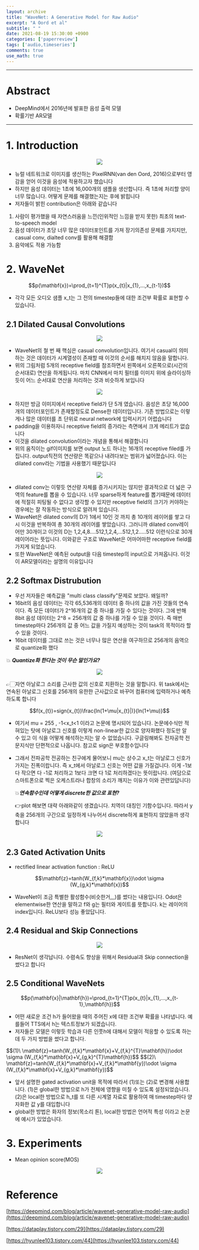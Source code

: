 ```yaml
---
layout: archive
title: "WaveNet: A Generative Model for Raw Audio"
excerpt: "A Oord et al"
subtitle: " "
date: 2021-08-19 15:30:00 +0900
categories: ['paperreview']
tags: ['audio,timeseries']
comments: true
use_math: true
---
```


***

# Abstract

- DeepMind에서 2016년에 발표한 음성 출력 모델
- 확률기반 AR모델

***

# 1. Introduction

<p align="center"><img src="/assets/images/wavenet/1.gif"></p>
<!-- [https://lh3.googleusercontent.com/XMJlFDtiFU7WtZYnPDMDhT6jTFEXvTpY7c7sY70PtTkzEIDm6DvUv5nvHHwbOrUrDckS34aIu5fiZx0615p1-nf3rFxzhza387ud=w1440-rw-v1](https://lh3.googleusercontent.com/XMJlFDtiFU7WtZYnPDMDhT6jTFEXvTpY7c7sY70PtTkzEIDm6DvUv5nvHHwbOrUrDckS34aIu5fiZx0615p1-nf3rFxzhza387ud=w1440-rw-v1) -->


- 뉴럴 네트워크로 이미지를 생산하는 PixelRNN(van den Oord, 2016)으로부터 영감을 얻어 이것을 음성에 적용하고자 했습니다
- 하지만 음성 데이터는 1초에 16,000개의 샘플을 생산합니다. 즉 1초에 처리할 양이 너무 많습니다. 어떻게 문제를 해결했는지는 후에 밝힙니다
- 저자들이 밝힌 contribution은 아래와 같습니다
1. 사람이 평가했을 때 자연스러움을 느낀(인위적인 느낌을 받지 못한) 최초의 text-to-speech model
2. 음성 데이터가 초당 너무 많은 데이터포인트를 가져 장기의존성 문제를 가지지만, casual conv, dialted conv를 활용해 해결함
3. 음악에도 적용 가능함

# 2. WaveNet

<div style="text-align:center">
$$p(\mathbf{x})=\prod_{t=1}^{T}p(x_{t}|x_{1},...,x_{t-1})$$
</div>

- 각각 모든 오디오 샘플 x_t는 그 전의 timestep들에 대한 조건부 확률로 표현할 수 있습니다.

## 2.1 Dilated Causal Convolutions

<p align="center"><img src="/assets/images/wavenet/Untitled.png"></p>

- WaveNet의 철 번 째 핵심은 casual convolution입니다. 여기서 casual이 의미하는 것은 데이터가 시계열성이 존재할 때 이것의 순서를 해치지 않음을 말합니다.
- 위의 그림처럼 5개의 receptive field를 참조하면서 왼쪽에서 오른쪽으로(시간의 순서대로) 연산을 하게됩니다. 마치 CNN에서 마치 필터를 이미지 위에 슬라이싱하듯이 어느 순서대로 연산을 처리하는 것과 비슷하게 보입니다

<p align="center"><img src="/assets/images/wavenet/2.gif"></p>
<!-- [https://lh3.googleusercontent.com/Zy5xK_i2F8sNH5tFtRa0SjbLp_CU7QwzS2iB5nf2ijIf_OYm-Q5D0SgoW9SmfbDF97tNEF7CmxaL-o6oLC8sGIrJ5HxWNk79dL1r7Rc=w1440-rw-v1](https://lh3.googleusercontent.com/Zy5xK_i2F8sNH5tFtRa0SjbLp_CU7QwzS2iB5nf2ijIf_OYm-Q5D0SgoW9SmfbDF97tNEF7CmxaL-o6oLC8sGIrJ5HxWNk79dL1r7Rc=w1440-rw-v1) -->

- 하지만 방금 이미지에서 receptive field가 단 5개 였습니다. 음성은 초당 16,000개의 데이터포인트가 존재할정도로 Dense한 데이터입니다. 기존 방법으로는 이렇게나 많은 데이터를 초 단위로 neural network에 입력시키기 어렵습니다
- padding을 이용하자니 receptive field의 증가라는 측면에서 크게 메리트가 없습니다
- 이것을 dilated convolution이라는 개념을 통해서 해결합니다
- 위의 움직이는 gif이미지를 보면 output 노드 하나는 16개의 receptive filed를 가집니다. output직전의 연산량은 똑같으나 내려다보는 범위가 넓어졌습니다. 이는 dilated conv라는 기법을 사용했기 때문입니다

<p align="center"><img src="/assets/images/wavenet/2.png"></p>
<!-- [https://img1.daumcdn.net/thumb/R1280x0/?scode=mtistory2&fname=https%3A%2F%2Fblog.kakaocdn.net%2Fdn%2FpOrqh%2FbtqzLjrlkR0%2FIbvY9TNyOgfAipUfmSDlL0%2Fimg.png](https://img1.daumcdn.net/thumb/R1280x0/?scode=mtistory2&fname=https%3A%2F%2Fblog.kakaocdn.net%2Fdn%2FpOrqh%2FbtqzLjrlkR0%2FIbvY9TNyOgfAipUfmSDlL0%2Fimg.png) -->

- dilated conv는 이렇듯 연산량 자체를 증가시키지는 않지만 결과적으로 더 넓은 구역의 feature를 뽑을 수 있습니다. 너무 sparse하게 feature를 뽑기때문에 데이터에 적절히 피팅될 수 없다고 생각할 수 있지만 receptive field의 크기가 커야하는 경우에는 잘 작동하는 방식으로 알려져 있습니다.
- WaveNet은 dilated conv의 D가 1에서 10인 것 까지 총 10개의 레이어를 쌓고 다시 이것을 반복하여 총 30개의 레이어를 쌓았습니다. 그러니까 dilated conv레이어만 30개이고 이것의 D는 1,2,4,8....512,1,2,4,...512,1,2.....512 이런식으로 30개 레이어라는 뜻입니다. 이와같은 구조로 WaveNet은 어마어마한 receptive field를 가지게 되었습니다.
- 또한 WaveNet은 예측된 output을 다음 timestep의 input으로 가져옵니다. 이것이 AR모델이라는 설명의 이유입니다


## 2.2 Softmax Distrubution

- 우선 저자들은 예측값을 "multi class classify"문제로 보았다. 왜일까?
- 16bit의 음성 데이터는 각각 65,536개의 데이터 중 하나의 값을 가진 것들의 연속이다. 즉 모든 데이터가 2^16개의 값 중 하나를 가질 수 있다는 것이다. 그에 반해 8bit 음성 데이터는 2^8 = 256개의 값 중 하나를 가질 수 있을 것이다. 즉 매번 timestep마다 256개의 값 중 어느 값을 가질지 예상하는 것이 task의 목적이라 할 수 있을 것이다.
- 16bit 데이터를 그대로 쓰는 것은 너무나 많은 연산을 여구하므로 256개의 음역으로 quantize화 했다

💥 ***Quantize화 한다는 것이 무슨 말인가요?***

<p align="center"><img src="/assets/images/wavenet/3.jpg"></p>
<!-- ![https://dbscthumb-phinf.pstatic.net/0641_000_1/20110527193743248_PN8CVGF18.jpg/i-h5186-1.jpg?type=m250&wm=N](https://dbscthumb-phinf.pstatic.net/0641_000_1/20110527193743248_PN8CVGF18.jpg/i-h5186-1.jpg?type=m250&wm=N) -->

👉🏻자연 아날로그 소리를 근사한 값의 신호로 치환하는 것을 말합니다. 위 task에서는 연속된 아날로그 신호를 256개의 유한한 근사값으로 바꾸어 컴퓨터에 입력하거나 예측하도록 합니다

<div style="text-align:center">
$$f(x_{t})=sign(x_{t})\frac{ln(1+\mu|x_{t}|)}{ln(1+\mu)}$$
</div>

- 여기서 mu = 255 , -1<x_t<1 이라고 논문에 명시되어 있습니다. 논문에수식만 적혀있는 탓에 아날로그 신호를 이렇게 non-linear한 값으로 양자화했다 정도만 알 수 있고 이 식을 어떻게 해석하는지는 알 수 없었습니다. 구글링해봐도 전자공학 전문지식만 단편적으로 나옵니다. 참고로 sign은 부호함수입니다
- 그래서 전파공학 전공하는 친구에게 물어보니 mu는 상수고 x_t는 아날로그 신호가 가지는 진폭이랍니다. 즉 x_t에서 아날로그 신호는 어떤 값을 가질겁니다. 이게 -1보다 작으면 다 -1로 처리하고 1보다 크면 다 1로 처리하겠다는 뜻이랍니다. (여담으로 스마트폰으로 찍은 오케스트라나 합창의 소리가 깨지는 이유가 이와 관련있답니다)

    💥***연속함수인데 어떻게 discrete한 값으로 표현?***

    👉plot 해보면 대략 아래와같이 생겼습니다. 치역이 대칭인 기함수입니다. 따라서 y축을 256개의 구간으로 일정하게 나누어서 discrete하게 표현하지 않았을까 생각합니다

<p align="center"><img src="/assets/images/wavenet/Untitled 1.png"></p>
<!-- ![WaveNet%20A%20Generative%20Model%20for%20Raw%20Audio%20e29a1738fb9d49f1b2a2181994580f13/Untitled%201.png](WaveNet%20A%20Generative%20Model%20for%20Raw%20Audio%20e29a1738fb9d49f1b2a2181994580f13/Untitled%201.png) -->

## 2.3 Gated Activation Units

- rectified linear activation function : ReLU

<div style="text-align:center">
$$\mathbf{z}=tanh(W_{f,k}*\mathbf{x})\odot \sigma (W_{g,k}*\mathbf{x})$$
</div>

- WaveNet이 조금 특별한 활성함수(비슷한거,,,)를 썼다는 내용입니다. Odot은 elementwise한 연산을 말하고 f와 g는 필터와 게이트를 뜻합니다. k는 레이어의 index입니다. ReLU보다 성능 좋았답니다.

## 2.4 Residual and Skip Connections

<p align="center"><img src="/assets/images/wavenet/Untitled 2.png"></p>
<!-- 
![WaveNet%20A%20Generative%20Model%20for%20Raw%20Audio%20e29a1738fb9d49f1b2a2181994580f13/Untitled%202.png](WaveNet%20A%20Generative%20Model%20for%20Raw%20Audio%20e29a1738fb9d49f1b2a2181994580f13/Untitled%202.png) -->

- ResNet이 생각납니다. 수렴속도 향상을 위해서 Residual과 Skip connection을 썼다고 합니다

## 2.5 Conditional WaveNets

<div style="text-align:center">
$$p(\mathbf{x}|\mathbf{h})=\prod_{t=1}^{T}p(x_{t}|x_{1},...,x_{t-1},\mathbf{h})$$
</div>

- 어떤 새로운 조건 h가 들어왔을 때의 주어진 x에 대한 조건부 확률을 나타냅니다. 예를들어 TTS에서 h는 텍스트정보가 되겠습니다.
- 저자들은 모델은 이렇듯 학습과 다른 인풋h에 대해서 모델이 적응할 수 있도록 하는데 두 가지 방법을 썼다고 합니다.

<div style="text-align:cneter">
$$(1)\ \mathbf{z}=tanh(W_{f,k}*\mathbf{x}+V_{f,k}^{T}\mathbf{h})\odot \sigma (W_{f,k}*\mathbf{x}+V_{g,k}^{T}\mathbf{h})$$
$$(2)\ \mathbf{z}=tanh(W_{f,k}*\mathbf{x}+V_{f,k}*\mathbf{y})\odot \sigma (W_{f,k}*\mathbf{x}+V_{g,k}*\mathbf{y})$$
</div>

- 앞서 설명한 gated activation unit을 목적에 따라서 (1)또는 (2)로 변경해 사용합니다. (1)은 global한 방법으로 h가 전체에 영향을 미칠 수 있도록 설정되었습니다. (2)은 local한 방법으로 h_t를 또 다른 시계열 자료로 활용하여 매 timestep마다 양자화한 값 y를 대입합니다
- global한 방법은 화자의 정보(목소리 톤), local한 방법은 언어적 특성 이라고 논문에 예시가 있었습니다.

# 3. Experiments

- Mean opinion score(MOS)

<p align="center"><img src="/assets/images/wavenet/Untitled 3.png"></p>
<!-- ![WaveNet%20A%20Generative%20Model%20for%20Raw%20Audio%20e29a1738fb9d49f1b2a2181994580f13/Untitled%203.png](WaveNet%20A%20Generative%20Model%20for%20Raw%20Audio%20e29a1738fb9d49f1b2a2181994580f13/Untitled%203.png) -->


# Reference

[https://deepmind.com/blog/article/wavenet-generative-model-raw-audio](https://deepmind.com/blog/article/wavenet-generative-model-raw-audio)

[https://dataplay.tistory.com/29](https://dataplay.tistory.com/29)

[https://hyunlee103.tistory.com/44](https://hyunlee103.tistory.com/44)
